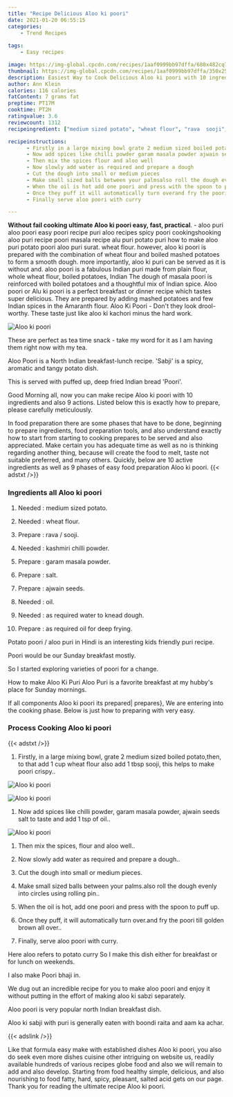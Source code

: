 ```yaml
---
title: "Recipe Delicious Aloo ki poori"
date: 2021-01-20 06:55:15
categories:
    - Trend Recipes
    
tags:
    - Easy recipes

image: https://img-global.cpcdn.com/recipes/1aaf0999bb97dffa/680x482cq70/aloo-ki-poori-recipe-main-photo.jpg
thumbnail: https://img-global.cpcdn.com/recipes/1aaf0999bb97dffa/350x250cq70/aloo-ki-poori-recipe-main-photo.jpg
description: Easiest Way to Cook Delicious Aloo ki poori with 10 ingredients and 9 stages of easy cooking.
author: Ann Klein
calories: 116 calories
fatContent: 7 grams fat
preptime: PT17M
cooktime: PT2H
ratingvalue: 3.6
reviewcount: 1312
recipeingredient: ["medium sized potato", "wheat flour", "rava  sooji", "kashmiri chilli powder", "garam masala powder", "salt", "ajwain seeds", "oil", "as required water to knead dough", "as required oil for deep frying"]

recipeinstructions: 
      - Firstly in a large mixing bowl grate 2 medium sized boiled potatothen to that add 1 cup wheat flour also add 1 tbsp sooji this helps to make poori crispy 
      - Now add spices like chilli powder garam masala powder ajwain seeds salt to taste and add 1 tsp of oil 
      - Then mix the spices flour and aloo well 
      - Now slowly add water as required and prepare a dough 
      - Cut the dough into small or medium pieces 
      - Make small sized balls between your palmsalso roll the dough evenly into circles using rolling pin 
      - When the oil is hot add one poori and press with the spoon to puff up 
      - Once they puff it will automatically turn overand fry the poori till golden brown all over 
      - Finally serve aloo poori with curry

---
```




**Without fail cooking ultimate Aloo ki poori easy, fast, practical**. - aloo puri aloo poori easy poori recipe puri aloo recipes spicy poori cookingshooking aloo puri recipe poori masala recipe alu puri potato puri how to make aloo puri potato poori aloo puri surat. wheat flour. however, aloo ki poori is prepared with the combination of wheat flour and boiled mashed potatoes to form a smooth dough. more importantly, aloo ki puri can be served as it is without and. aloo poori is a fabulous Indian puri made from plain flour, whole wheat flour, boiled potatoes, Indian The dough of masala poori is reinforced with boiled potatoes and a thoughtful mix of Indian spice. Aloo poori or Alu ki poori is a perfect breakfast or dinner recipe which tastes super delicious. They are prepared by adding mashed potatoes and few Indian spices in the Amaranth flour. Aloo Ki Poori - Don&#39;t they look drool-worthy. These taste just like aloo ki kachori minus the hard work.


![Aloo ki poori](https://img-global.cpcdn.com/recipes/1aaf0999bb97dffa/680x482cq70/aloo-ki-poori-recipe-main-photo.jpg "Aloo ki poori")



These are perfect as tea time snack - take my word for it as I am having them right now with my tea.

Aloo Poori is a North Indian breakfast-lunch recipe. &#39;Sabji&#39; is a spicy, aromatic and tangy potato dish.

This is served with puffed up, deep fried Indian bread &#39;Poori&#39;.


Good Morning all, now you can make recipe Aloo ki poori with 10 ingredients and also 9 actions. Listed below this is exactly how to prepare, please carefully meticulously.

In food preparation there are some phases that have to be done, beginning to prepare ingredients, food preparation tools, and also understand exactly how to start from starting to cooking prepares to be served and also appreciated. Make certain you has adequate time as well as no is thinking regarding another thing, because will create the food to melt, taste not suitable preferred, and many others. Quickly, below are 10 active ingredients as well as 9 phases of easy food preparation Aloo ki poori.
{{< adstxt />}}

### Ingredients all Aloo ki poori


1. Needed  : medium sized potato.

1. Needed  : wheat flour.

1. Prepare  : rava / sooji.

1. Needed  : kashmiri chilli powder.

1. Prepare  : garam masala powder.

1. Prepare  : salt.

1. Prepare  : ajwain seeds.

1. Needed  : oil.

1. Needed  : as required water to knead dough.

1. Prepare  : as required oil for deep frying.


Potato poori / aloo puri in Hindi is an interesting kids friendly puri recipe.

Poori would be our Sunday breakfast mostly.

So I started exploring varieties of poori for a change.

How to make Aloo Ki Puri Aloo Puri is a favorite breakfast at my hubby&#39;s place for Sunday mornings.


If all components Aloo ki poori its prepared| prepares}, We are entering into the cooking phase. Below is just how to preparing with very easy.

### Process Cooking Aloo ki poori

{{< adstxt />}}


1. Firstly, in a large mixing bowl, grate 2 medium sized boiled potato,then, to that add 1 cup wheat flour also add 1 tbsp sooji, this helps to make poori crispy..



![Aloo ki poori](https://img-global.cpcdn.com/steps/23e99c9a192a9df3/160x128cq70/aloo-ki-poori-recipe-step-1-photo.jpg" "Aloo ki poori")

![Aloo ki poori](https://img-global.cpcdn.com/steps/84b629fec0dcc4cf/160x128cq70/aloo-ki-poori-recipe-step-1-photo.jpg" "Aloo ki poori")



1. Now add spices like chilli powder, garam masala powder, ajwain seeds salt to taste and add 1 tsp of oil..



![Aloo ki poori](https://img-global.cpcdn.com/steps/2a74e918abae72fe/160x128cq70/aloo-ki-poori-recipe-step-2-photo.jpg" "Aloo ki poori")



1. Then mix the spices, flour and aloo well..



1. Now slowly add water as required and prepare a dough..



1. Cut the dough into small or medium pieces.



1. Make small sized balls between your palms.also roll the dough evenly into circles using rolling pin..



1. When the oil is hot, add one poori and press with the spoon to puff up.



1. Once they puff, it will automatically turn over.and fry the poori till golden brown all over..



1. Finally, serve aloo poori with curry.




Here aloo refers to potato curry So I make this dish either for breakfast or for lunch on weekends.

I also make Poori bhaji in.

We dug out an incredible recipe for you to make aloo poori and enjoy it without putting in the effort of making aloo ki sabzi separately.

Aloo poori is very popular north Indian breakfast dish.

Aloo ki sabji with puri is generally eaten with boondi raita and aam ka achar.


{{< adslink />}}

Like that formula easy make with established dishes Aloo ki poori, you also do seek even more dishes cuisine other intriguing on website us, readily available hundreds of various recipes globe food and also we will remain to add and also develop. Starting from food healthy simple, delicious, and also nourishing to food fatty, hard, spicy, pleasant, salted acid gets on our page. Thank you for reading the ultimate recipe Aloo ki poori.

